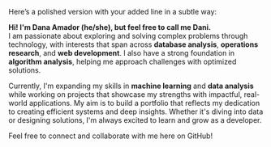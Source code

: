 Here’s a polished version with your added line in a subtle way:

**Hi! I'm Dana Amador (he/she), but feel free to call me Dani.**  
I am passionate about exploring and solving complex problems through technology, with interests that span across **database analysis**, **operations research**, and **web development**. I also have a strong foundation in **algorithm analysis**, helping me approach challenges with optimized solutions.

Currently, I'm expanding my skills in **machine learning** and **data analysis** while working on projects that showcase my strengths with impactful, real-world applications. My aim is to build a portfolio that reflects my dedication to creating efficient systems and deep insights. Whether it's diving into data or designing solutions, I'm always excited to learn and grow as a developer.

Feel free to connect and collaborate with me here on GitHub!
